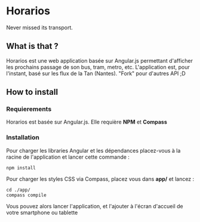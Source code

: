 # Horarios
Never missed its transport.

## What is that ?
Horarios est une web application basée sur Angular.js permettant d'afficher les prochains passage de son bus, tram, metro, etc.
L'application est, pour l'instant, basé sur les flux de la Tan (Nantes). "Fork" pour d'autres API ;D

## How to install

### Requierements

Horarios est basée sur Angular.js. Elle requière __NPM__ et __Compass__

### Installation

Pour charger les libraries Angular et les dépendances placez-vous à la racine de l'application et lancer cette commande :
```
npm install
```

Pour charger les styles CSS via Compass, placez vous dans __app/__ et lancez :
```
cd ./app/
compass compile
```

Vous pouvez alors lancer l'application, et l'ajouter à l'écran d'accueil de votre smartphone ou tablette